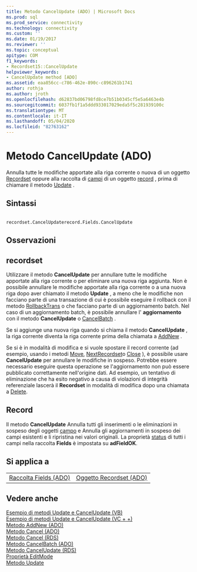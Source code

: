 ```yaml
---
title: Metodo CancelUpdate (ADO) | Microsoft Docs
ms.prod: sql
ms.prod_service: connectivity
ms.technology: connectivity
ms.custom: ''
ms.date: 01/19/2017
ms.reviewer: ''
ms.topic: conceptual
apitype: COM
f1_keywords:
- Recordset15::CancelUpdate
helpviewer_keywords:
- CancelUpdate method [ADO]
ms.assetid: eaa856cc-c786-462e-890c-c896261b1741
author: rothja
ms.author: jroth
ms.openlocfilehash: d62837bd06798fd8ce7b51b0345cf5e5a6463e4b
ms.sourcegitcommit: 6037fb1f1a5ddd933017029eda5f5c281939100c
ms.translationtype: MT
ms.contentlocale: it-IT
ms.lasthandoff: 05/04/2020
ms.locfileid: "82763162"
---
```

# <a name="cancelupdate-method-ado"></a>Metodo CancelUpdate (ADO)
Annulla tutte le modifiche apportate alla riga corrente o nuova di un oggetto [Recordset](../../../ado/reference/ado-api/recordset-object-ado.md) oppure alla raccolta di [campi](../../../ado/reference/ado-api/fields-collection-ado.md) di un oggetto [record](../../../ado/reference/ado-api/record-object-ado.md) , prima di chiamare il metodo [Update](../../../ado/reference/ado-api/update-method.md) .  
  
## <a name="syntax"></a>Sintassi  
  
```  
  
recordset.CancelUpdaterecord.Fields.CancelUpdate  
```  
  
## <a name="remarks"></a>Osservazioni  
  
## <a name="recordset"></a>recordset  
 Utilizzare il metodo **CancelUpdate** per annullare tutte le modifiche apportate alla riga corrente o per eliminare una nuova riga aggiunta. Non è possibile annullare le modifiche apportate alla riga corrente o a una nuova riga dopo aver chiamato il metodo **Update** , a meno che le modifiche non facciano parte di una transazione di cui è possibile eseguire il rollback con il metodo [RollbackTrans](../../../ado/reference/ado-api/begintrans-committrans-and-rollbacktrans-methods-ado.md) o che facciano parte di un aggiornamento batch. Nel caso di un aggiornamento batch, è possibile annullare l' **aggiornamento** con il metodo **CancelUpdate** o [CancelBatch](../../../ado/reference/ado-api/cancelbatch-method-ado.md) .  
  
 Se si aggiunge una nuova riga quando si chiama il metodo **CancelUpdate** , la riga corrente diventa la riga corrente prima della chiamata a [AddNew](../../../ado/reference/ado-api/addnew-method-ado.md) .  
  
 Se si è in modalità di modifica e si vuole spostare il record corrente (ad esempio, usando i metodi [Move](../../../ado/reference/ado-api/move-method-ado.md), [NextRecordset](../../../ado/reference/ado-api/nextrecordset-method-ado.md)o [Close](../../../ado/reference/ado-api/close-method-ado.md) ), è possibile usare **CancelUpdate** per annullare le modifiche in sospeso. Potrebbe essere necessario eseguire questa operazione se l'aggiornamento non può essere pubblicato correttamente nell'origine dati. Ad esempio, un tentativo di eliminazione che ha esito negativo a causa di violazioni di integrità referenziale lascerà il **Recordset** in modalità di modifica dopo una chiamata a [Delete](../../../ado/reference/ado-api/delete-method-ado-recordset.md).  
  
## <a name="record"></a>Record  
 Il metodo **CancelUpdate** Annulla tutti gli inserimenti o le eliminazioni in sospeso degli oggetti [campo](../../../ado/reference/ado-api/field-object.md) e Annulla gli aggiornamenti in sospeso dei campi esistenti e li ripristina nei valori originali. La proprietà [status](../../../ado/reference/ado-api/status-property-ado-recordset.md) di tutti i campi nella raccolta **Fields** è impostata su **adFieldOK**.  
  
## <a name="applies-to"></a>Si applica a  
  
|||  
|-|-|  
|[Raccolta Fields (ADO)](../../../ado/reference/ado-api/fields-collection-ado.md)|[Oggetto Recordset (ADO)](../../../ado/reference/ado-api/recordset-object-ado.md)|  
  
## <a name="see-also"></a>Vedere anche  
 [Esempio di metodi Update e CancelUpdate (VB)](../../../ado/reference/ado-api/update-and-cancelupdate-methods-example-vb.md)   
 [Esempio di metodi Update e CancelUpdate (VC + +)](../../../ado/reference/ado-api/update-and-cancelupdate-methods-example-vc.md)   
 [Metodo AddNew (ADO)](../../../ado/reference/ado-api/addnew-method-ado.md)   
 [Metodo Cancel (ADO)](../../../ado/reference/ado-api/cancel-method-ado.md)   
 [Metodo Cancel (RDS)](../../../ado/reference/rds-api/cancel-method-rds.md)   
 [Metodo CancelBatch (ADO)](../../../ado/reference/ado-api/cancelbatch-method-ado.md)   
 [Metodo CancelUpdate (RDS)](../../../ado/reference/rds-api/cancelupdate-method-rds.md)   
 [Proprietà EditMode](../../../ado/reference/ado-api/editmode-property.md)   
 [Metodo Update](../../../ado/reference/ado-api/update-method.md)
